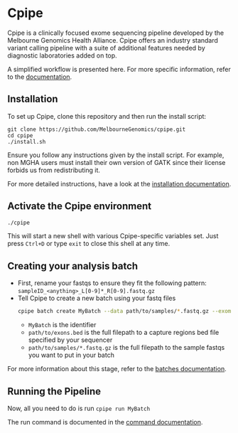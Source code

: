# Cpipe  

Cpipe is a clinically focused exome sequencing pipeline developed
by the Melbourne Genomics Health Alliance. Cpipe offers an industry
standard variant calling pipeline with a suite of additional features 
needed by diagnostic laboratories added on top.

A simplified workflow is presented here. For more specific information, refer to the [documentation](docs/index.md).

## Installation

To set up Cpipe, clone this repository and then run the install script:

    git clone https://github.com/MelbourneGenomics/cpipe.git
    cd cpipe
    ./install.sh
    
Ensure you follow any instructions given by the install script. For example, non MGHA users must install their own
version of GATK since their license forbids us from redistributing it.
    
For more detailed instructions, have a look at the [installation documentation](docs/install.md).

## Activate the Cpipe environment
```bash
./cpipe
```
This will start a new shell with various Cpipe-specific variables set. Just press `Ctrl+D` or type `exit` to close this
shell at any time.

## Creating your analysis batch
* First, rename your fastqs to ensure they fit the following pattern:
`sampleID_<anything>_L[0-9]*_R[0-9].fastq.gz`
* Tell Cpipe to create a new batch using your fastq files
   ```bash
   cpipe batch create MyBatch --data path/to/samples/*.fastq.gz --exome path/to/exons.bed
   ```
  * `MyBatch` is the identifier 
  * `path/to/exons.bed` is the full filepath to a capture regions bed file specified by your sequencer
  * `path/to/samples/*.fastq.gz` is the full filepath to the sample fastqs you want to put in your batch

For more information about this stage, refer to the [batches documentation](docs/batches.md).

## Running the Pipeline

Now, all you need to do is run `cpipe run MyBatch`

The run command is documented in the [command documentation](docs/commands.md#run).
